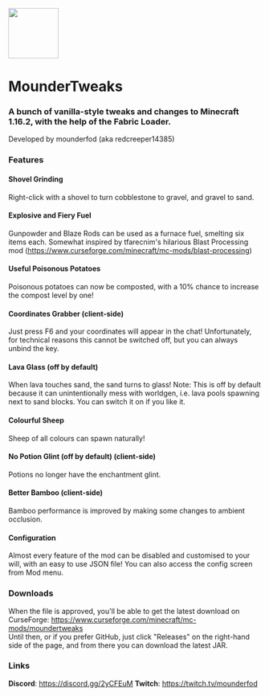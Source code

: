 <img src="https://i.imgur.com/Jlcwp07.png" width=100> <br>
# MounderTweaks
### A bunch of vanilla-style tweaks and changes to Minecraft 1.16.2, with the help of the Fabric Loader.
Developed by mounderfod (aka redcreeper14385)
### Features
#### Shovel Grinding
Right-click with a shovel to turn cobblestone to gravel, and gravel to sand. <br>
#### Explosive and Fiery Fuel
Gunpowder and Blaze Rods can be used as a furnace fuel, smelting six items each. Somewhat inspired by tfarecnim's hilarious Blast Processing mod (https://www.curseforge.com/minecraft/mc-mods/blast-processing)
#### Useful Poisonous Potatoes
Poisonous potatoes can now be composted, with a 10% chance to increase the compost level by one!
#### Coordinates Grabber (client-side)
Just press F6 and your coordinates will appear in the chat! Unfortunately, for technical reasons this cannot be switched off, but you can always unbind the key.
#### Lava Glass (off by default)
When lava touches sand, the sand turns to glass! Note: This is off by default because it can unintentionally mess with worldgen, i.e. lava pools spawning next to sand blocks. You can switch it on if you like it.
#### Colourful Sheep
Sheep of all colours can spawn naturally!
#### No Potion Glint (off by default) (client-side)
Potions no longer have the enchantment glint.
#### Better Bamboo (client-side)
Bamboo performance is improved by making some changes to ambient occlusion.
#### Configuration
Almost every feature of the mod can be disabled and customised to your will, with an easy to use JSON file! You can also access the config screen from Mod menu. 
### Downloads
When the file is approved, you'll be able to get the latest download on CurseForge: https://www.curseforge.com/minecraft/mc-mods/moundertweaks <br>
Until then, or if you prefer GitHub, just click "Releases" on the right-hand side of the page, and from there you can download the latest JAR.
### Links
**Discord**: https://discord.gg/2yCFEuM
**Twitch**: https://twitch.tv/mounderfod
